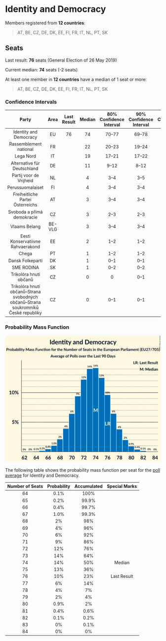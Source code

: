 # Identity and Democracy

Members registered from **12 countries**:

> AT, BE, CZ, DE, DK, EE, FI, FR, IT, NL, PT, SK

## Seats

Last result: **76** seats (General Election of 26 May 2019)

Current median: **74** seats (-2 seats)

At least one member in **12 countries** have a median of 1 seat or more:

> AT, BE, CZ, DE, DK, EE, FI, FR, IT, NL, PT, SK

### Confidence Intervals

| Party | Area | Last Result | Median | 80% Confidence Interval | 90% Confidence Interval | 95% Confidence Interval | 99% Confidence Interval |
|:-----:|:----:|:-----------:|:------:|:-----------------------:|:-----------------------:|:-----------------------:|:-----------------------:|
| Identity and Democracy | EU | 76 | 74 | 70–77 | 69–78 | 68–79 | 66–81 |
| Rassemblement national | FR | | 22 | 20–23 | 19–24 | 19–24 | 18–24 |
| Lega Nord | IT | | 19 | 17–21 | 17–22 | 16–23 | 15–23 |
| Alternative für Deutschland | DE | | 11 | 9–12 | 8–12 | 8–12 | 8–13 |
| Partij voor de Vrijheid | NL | | 4 | 3–4 | 3–5 | 3–5 | 3–5 |
| Perussuomalaiset | FI | | 4 | 3–4 | 3–4 | 3–4 | 3–4 |
| Freiheitliche Partei Österreichs | AT | | 3 | 3–4 | 3–4 | 2–4 | 2–4 |
| Svoboda a přímá demokracie | CZ | | 3 | 2–3 | 2–3 | 2–3 | 2–4 |
| Vlaams Belang | BE-VLG | | 3 | 3–4 | 3–4 | 3–4 | 3–4 |
| Eesti Konservatiivne Rahvaerakond | EE | | 2 | 1–2 | 1–2 | 1–2 | 1–2 |
| Chega | PT | | 1 | 1–2 | 1–2 | 1–2 | 1–3 |
| Dansk Folkeparti | DK | | 1 | 0–1 | 0–1 | 0–1 | 0–1 |
| SME RODINA | SK | | 1 | 0–2 | 0–2 | 0–2 | 0–2 |
| Trikolóra hnutí občanů | CZ | | 0 | 0 | 0–1 | 0–1 | 0–1 |
| Trikolóra hnutí občanů–Strana svobodných občanů–Strana soukromníků České republiky | CZ | | 0 | 0–1 | 0–1 | 0–1 | 0–1 |

### Probability Mass Function

![Graph with seats probability mass function not yet produced](average-2021-04-30-seats-pmf-identityanddemocracy.png "Seats Probability Mass Function")

The following table shows the probability mass function per seat for the [poll average](average-2021-04-30.html) for Identity and Democracy.

| Number of Seats | Probability | Accumulated | Special Marks |
|:---------------:|:-----------:|:-----------:|:-------------:|
| 64 | 0.1% | 100% |  |
| 65 | 0.2% | 99.9% |  |
| 66 | 0.4% | 99.7% |  |
| 67 | 1.0% | 99.3% |  |
| 68 | 2% | 98% |  |
| 69 | 4% | 96% |  |
| 70 | 6% | 92% |  |
| 71 | 9% | 86% |  |
| 72 | 12% | 76% |  |
| 73 | 14% | 64% |  |
| 74 | 14% | 50% | Median |
| 75 | 13% | 36% |  |
| 76 | 10% | 23% | Last Result |
| 77 | 6% | 14% |  |
| 78 | 4% | 7% |  |
| 79 | 2% | 4% |  |
| 80 | 0.9% | 2% |  |
| 81 | 0.4% | 0.6% |  |
| 82 | 0.1% | 0.2% |  |
| 83 | 0% | 0.1% |  |
| 84 | 0% | 0% |  |


